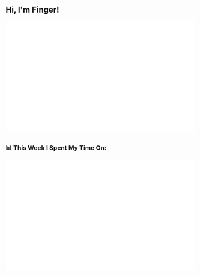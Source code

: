 <h2> Hi, I'm Finger!</h2>

<img align="right" src="https://raw.githubusercontent.com/spianmo/github-stats/master/generated/overview.svg#gh-light-mode-only">

<!-- <img align="right" height="160em" src="https://github-readme-stats-eight-theta.vercel.app/api/top-langs/?username=spianmo&layout=compact&langs_count=8&theme=algolia"/>	 -->
	
```go
package main

type Me struct {
	Name   string
	Job    string
	Code   string
	Skills string
}

func main() {
	me := &Me{
		Name:   "Finger",
		Job:    "Client-side Engineer",
		Code:   "Java, Kotlin, C#, Rust and C++ and Others",
		Skills: "Android, Security, Cross-platform client, NLP, CV, ASR ^o^",
	}
	_ = me
}
```


<h3>📊 This Week I Spent My Time On:</h3>
<img align='right' src="https://raw.githubusercontent.com/spianmo/github-stats/master/generated/languages.svg#gh-light-mode-only">

<!--START_SECTION:waka-->

```txt
Kotlin                         3 hrs 8 mins    ███████████▒░░░░░░░░░░░░░   44.78 %
Python                         1 hr 58 mins    ███████░░░░░░░░░░░░░░░░░░   28.00 %
Gradle                         18 mins         █░░░░░░░░░░░░░░░░░░░░░░░░   04.49 %
Groovy                         17 mins         █░░░░░░░░░░░░░░░░░░░░░░░░   04.11 %
Java                           14 mins         █░░░░░░░░░░░░░░░░░░░░░░░░   03.51 %
```

<!--END_SECTION:waka-->
